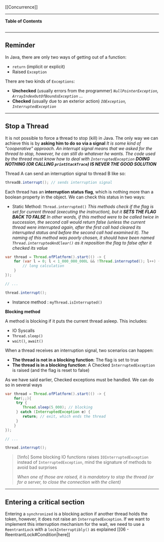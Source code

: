 [[Concurrence]]
****
**Table of Contents**
```table-of-contents
```

****
## Reminder

In Java, there are only two ways of getting out of a function:
- `return` (implicit or explicit)
- Raised `Exception`

There are two kinds of `Exceptions`:
- **Unchecked** (usually errors from the programmer)
	*`NullPointerException`, `ArrayIndexOutOfBoundsException` ...*
- **Checked** (usually due to an exterior action)
	*`IOException`, `InterruptedException`*


****
## Stop a Thread

It is not possible to force a thread to stop (kill) in Java. The only way we can achieve this is by **asking him to do so via a signal** 
	*It is some kind of "cooperative" approach. 
	An interrupt signal means that we asked for the thread to stop, however, he can still do whatever he wants. The code used by the thread must know how to deal with `InterruptedException`
	**DOING NOTHING (OR CALLING `printStackTrace`) IS NEVER THE GOOD SOLUTION***

Thread A can send an interruption signal to thread B like so:
```java
threadB.interrupt(); // sends interruption signal
```


Each thread has an **interruption status flag**, which is nothing more than a boolean property in the object.
We can check this status in two ways:
- Static Method: `Thread.interrupted()`
	*This methods check if the flag is set for current thread (executing the instruction), but it **SETS THE FLAG BACK TO FALSE**
	In other words, if this method were to be called twice in succession, the second call would return false (unless the current thread were interrupted again, after the first call had cleared its interrupted status and before the second call had examined it).
		The naming of this method was poorly chosen, it should have been named `Thread.interruptedAndClear()` as it reposition the flag to false after it checked its value*
```java
var thread = Thread.ofPlatform().start(() -> {
	for (var l = 0; l < 1_000_000_000L && !Thread.interrupted(); l++) {
		// long calculation
	}
});

// ...

thread.interrupt();
```

- Instance method : `myThread.isInterrupted()`


**Blocking method**

A method is blocking if it puts the current thread asleep. This includes:
- IO Syscalls
- `Thread.sleep()`
- `wait()`, `await()`

When a thread receives an interruption signal, two scenarios can happen:
- **The thread is not in a blocking function**: The flag is set to true
- **The thread is in a blocking function**: A Checked `InterruptedException` is raised (and the flag is reset to false)

As we have said earlier, Checked exceptions must be handled. We can do so in several ways
```java
var thread = Thread.ofPlatform().start(() -> {
	for(;;){
	 try {
		Thread.sleep(5_000); // blocking
	 } catch (InterruptedException e) {
		return; // exit, which ends the thread
	 }
	}
});

// ...

thread.interrupt();
```


> [!info]
> Some blocking IO functions raises `IOInterruptedException` instead of `InterruptedException`, mind the signature of methods to avoid bad surprises
> 
>*When one of those are raised, it is mandatory to stop the thread (or for a server, to close the connection with the client)*


****
## Entering a critical section

Entering a `synchronized` is a blocking action if another thread holds the token, however, it does not raise an `InterruptedException`.
If we want to implement this interruption mechanism for the wait, we need to use a `ReentrantLock` with a `lockInterruptibly()` as explained [[06 - ReentrantLock#Condition|here]]

